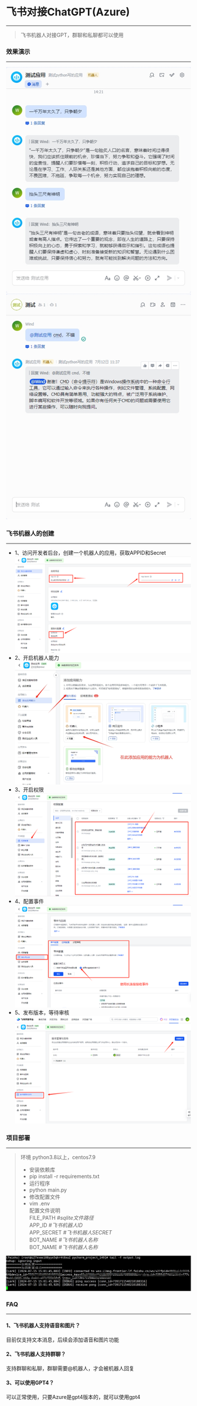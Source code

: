 # 飞书对接ChatGPT(Azure)
- - -
> 飞书机器人对接GPT，群聊和私聊都可以使用
### 效果演示
- - -
![图片](https://github.com/JXiuFen/feishu_bot/blob/main/picgo/20240715142302.png)
![图片](https://github.com/JXiuFen/feishu_bot/blob/main/picgo/20240715142321.png)

### 飞书机器人的创建
- - -
* 1、访问开发者后台，创建一个机器人的应用，获取APPID和Secret 
![图片](https://github.com/JXiuFen/feishu_bot/blob/main/picgo/20240715143151.png)
* 2、开启机器人能力
![图片](https://github.com/JXiuFen/feishu_bot/blob/main/picgo/20240715143321.png)
* 3、开启权限
![图片](https://github.com/JXiuFen/feishu_bot/blob/main/picgo/20240715143419.png)
* 4、配置事件
![图片](https://github.com/JXiuFen/feishu_bot/blob/main/picgo/20240715143655.png)
* 5、发布版本，等待审核
![图片](https://github.com/JXiuFen/feishu_bot/blob/main/picgo/20240715144907.png)


### 项目部署
- - -
> 环境 python3.8以上，centos7.9
> * 安装依赖库
> * pip install -r requirements.txt
> * 运行程序
> * python main.py
> * 修改配置文件
> * vim .env <br>
> 配置文件说明 <br>
> FILE_PATH   *#sqlite文件路径*<br>
> APP_ID   *#飞书机器人ID*<br>
> APP_SECRET   *#飞书机器人SECRET*<br>
> BOT_NAME   *#飞书机器人名称*<br>
> BOT_NAME   *#飞书机器人名称*<br>

![图片](https://github.com/JXiuFen/feishu_bot/blob/main/picgo/20240715150225.png)

### FAQ
- - -
#### 1、飞书机器人支持语音和图片？
目前仅支持文本消息，后续会添加语音和图片功能

#### 2、飞书机器人支持群聊？
支持群聊和私聊，群聊需要@机器人，才会被机器人回复

#### 3、可以使用GPT4？
可以正常使用，只要Azure是gpt4版本的，就可以使用gpt4
